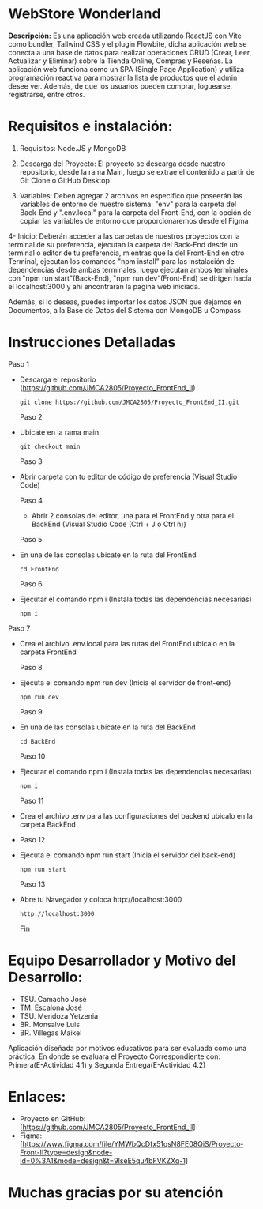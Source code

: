 # **WebStore Wonderland**

**Descripción:**
Es una aplicación web creada utilizando ReactJS con Vite como bundler, Tailwind CSS y el plugin Flowbite, dicha aplicación web se conecta a una base de datos para realizar operaciones CRUD (Crear, Leer, Actualizar y Eliminar) sobre la Tienda Online, Compras y Reseñas. La aplicación web funciona como un SPA (Single Page Application) y utiliza programación reactiva para mostrar la lista de productos que el admin desee ver. Además, de que los usuarios pueden comprar, loguearse, registrarse, entre otros.

# **Requisitos e instalación:**

1. Requisitos: Node.JS y MongoDB

2. Descarga del Proyecto: El proyecto se descarga desde nuestro repositorio, desde la rama Main, luego se extrae el contenido a partir de Git Clone o GitHub Desktop

3. Variables: Deben agregar 2 archivos en especifico que poseerán las variables de entorno de nuestro sistema: "env" para la carpeta del Back-End y ".env.local" para la carpeta del Front-End, con la opción de copiar las variables de entorno que proporcionaremos desde el Figma

4- Inicio: Deberán acceder a las carpetas de nuestros proyectos con la terminal de su preferencia, ejecutan la carpeta del Back-End desde un terminal o editor de tu preferencia, mientras que la del Front-End en otro Terminal, ejecutan los comandos "npm install" para las instalación de dependencias desde ambas terminales, luego ejecutan ambos terminales con "npm run start"(Back-End), "npm run dev“(Front-End) se dirigen hacía el localhost:3000 y ahi encontraran la pagina web iniciada.

Además, si lo deseas, puedes importar los datos JSON que dejamos en Documentos, a la Base de Datos del Sistema con MongoDB u Compass

# Instrucciones Detalladas
  Paso 1 

- Descarga el repositorio (https://github.com/JMCA2805/Proyecto_FrontEnd_II)

      git clone https://github.com/JMCA2805/Proyecto_FrontEnd_II.git

  Paso 2 

- Ubicate en la rama main

      git checkout main

  Paso 3

- Abrir carpeta con tu editor de código de preferencia (Visual Studio Code)

  Paso 4

  - Abrir 2 consolas del editor, una para el FrontEnd y otra para el BackEnd (Visual Studio Code (Ctrl + J o Ctrl ñ))

  Paso 5 
- En una de las consolas ubicate en la ruta del FrontEnd

      cd FrontEnd
  
  Paso 6
- Ejecutar el comando npm i (Instala todas las dependencias necesarias)

      npm i
  
 Paso 7
- Crea el archivo .env.local para las rutas del FrontEnd ubicalo en la carpeta FrontEnd
  
  Paso 8

- Ejecuta el comando npm run dev (Inicia el servidor de front-end)

      npm run dev

  Paso 9
- En una de las consolas ubicate en la ruta del BackEnd

      cd BackEnd
  
  Paso 10
- Ejecutar el comando npm i (Instala todas las dependencias necesarias)

      npm i

  Paso 11

- Crea el archivo .env para las configuraciones del backend ubicalo en la carpeta BackEnd
  
-  Paso 12

- Ejecuta el comando npm run start (Inicia el servidor del back-end)

      npm run start


  Paso 13

- Abre tu Navegador y coloca http://localhost:3000

      http://localhost:3000
  
  Fin

# **Equipo Desarrollador y Motivo del Desarrollo:** 

- TSU. Camacho José
- TM. Escalona José
- TSU. Mendoza Yetzenia
- BR. Monsalve Luis
- BR. Villegas Maikel

Aplicación diseñada por motivos educativos para ser evaluada como una práctica.
En donde se evaluara el Proyecto Correspondiente con: Primera(E-Actividad 4.1) y Segunda Entrega(E-Actividad 4.2)

# **Enlaces:**

- Proyecto en GitHub: [https://github.com/JMCA2805/Proyecto_FrontEnd_II]
- Figma: [https://www.figma.com/file/YMWbQcDfx51qsN8FE08QiS/Proyecto-Front-II?type=design&node-id=0%3A1&mode=design&t=9lseE5qu4bFVKZXq-1]

# **Muchas gracias por su atención**
